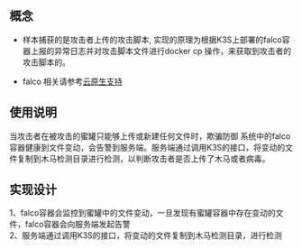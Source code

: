 ## 概念
* 样本捕获的是攻击者上传的攻击脚本, 实现的原理为根据K3S上部署的falco容器上报的异常日志并对攻击脚本文件进行docker cp 操作，来获取到攻击者的攻击脚本的。

* falco 相关请参考[云原生支持](https://www.showdoc.com.cn/1432924569255366/7002166374715945 "云原生支持")

## 使用说明
当攻击者在被攻击的蜜罐只能够上传或新建任何文件时，欺骗防御 系统中的falco容器健康到文件变动，会告警到服务端。服务端通过调用K3S的接口，将变动的文件复制到木马检测目录进行检测，以判断攻击者是否上传了木马或者病毒。

## 实现设计
1、falco容器会监控到蜜罐中的文件变动，一旦发现有蜜罐容器中存在变动的文件，falco容器会向服务端发起告警  
2、服务端通过调用K3S的接口，将变动的文件复制到木马检测目录，进行检测  
